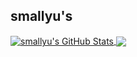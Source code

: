 ## smallyu's


<a href="https://github.com/nobiusmallyu">
  <img align="center" src="https://github-readme-stats.vercel.app/api?username=nobiusmallyu&show_icons=true&line_height=33&count_private=true&theme=vue-dark" alt="smallyu's GitHub Stats" />
</a>

<a href="https://github.com/nobiusmallyu">
  <img align="center" src="https://github-readme-stats.vercel.app/api/top-langs/?username=nobiusmallyu&&hide=cmake&langs_count=5&line_height=35&theme=vue-dark&exclude_repo=cobalt-arsenal" />
</a>


<!--
**nobiusmallyu/nobiusmallyu** is a ✨ _special_ ✨ repository because its `README.md` (this file) appears on your GitHub profile.

Here are some ideas to get you started:

- 🔭 I’m currently working on ...
- 🌱 I’m currently learning ...
- 👯 I’m looking to collaborate on ...
- 🤔 I’m looking for help with ...
- 💬 Ask me about ...
- 📫 How to reach me: ...
- 😄 Pronouns: ...
- ⚡ Fun fact: ...
-->
